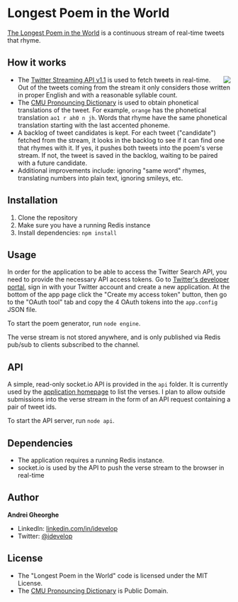 Longest Poem in the World
=========================

[The Longest Poem in the World](http://www.longestpoemintheworld.com) is a continuous stream of real-time tweets that rhyme.

## How it works

<img src="http://www.longestpoemintheworld.com/images/birdie_github.png" align="right" />

* The [Twitter Streaming API v1.1](https://dev.twitter.com/docs/api/1.1/post/statuses/filter) is used to fetch tweets in real-time. Out of the tweets coming from the stream it only considers those written in proper English and with a reasonable syllable count. 
* The [CMU Pronouncing Dictionary](http://www.speech.cs.cmu.edu/cgi-bin/cmudict) is used to obtain phonetical translations of the tweet. For example, `orange` has the phonetical translation `ao1 r ah0 n jh`. Words that rhyme have the same phonetical translation starting with the last accented phoneme. 
* A backlog of tweet candidates is kept. For each tweet ("candidate") fetched from the stream, it looks in the backlog to see if it can find one that rhymes with it. If yes, it pushes both tweets into the poem's verse stream. If not, the tweet is saved in the backlog, waiting to be paired with a future candidate.
* Additional improvements include: ignoring "same word" rhymes, translating numbers into plain text, ignoring smileys, etc.

## Installation

1. Clone the repository
2. Make sure you have a running Redis instance
3. Install dependencies: `npm install`

## Usage

In order for the application to be able to access the Twitter Search API, you need to provide the necessary API access tokens. Go to [Twitter's developer portal](https://dev.twitter.com/apps), sign in with your Twitter account and create a new application. At the bottom of the app page click the "Create my access token" button, then go to the "OAuth tool" tab and copy the 4 OAuth tokens into the `app.config` JSON file.

To start the poem generator, run `node engine`.

The verse stream is not stored anywhere, and is only published via Redis pub/sub to clients subscribed to the channel.

## API

A simple, read-only socket.io API is provided in the `api` folder. It is currently used by the [application homepage](http://www.longestpoemintheworld.com) to list the verses. I plan to allow outside submissions into the verse stream in the form of an API request containing a pair of tweet ids.

To start the API server, run `node api`.

## Dependencies

* The application requires a running Redis instance.
* socket.io is used by the API to push the verse stream to the browser in real-time

## Author

**Andrei Gheorghe**

* LinkedIn: [linkedin.com/in/idevelop](http://www.linkedin.com/in/idevelop)
* Twitter: [@idevelop](http://twitter.com/idevelop)

## License

- The "Longest Poem in the World" code is licensed under the MIT License.
- The [CMU Pronouncing Dictionary](http://www.speech.cs.cmu.edu/cgi-bin/cmudict) is Public Domain.

